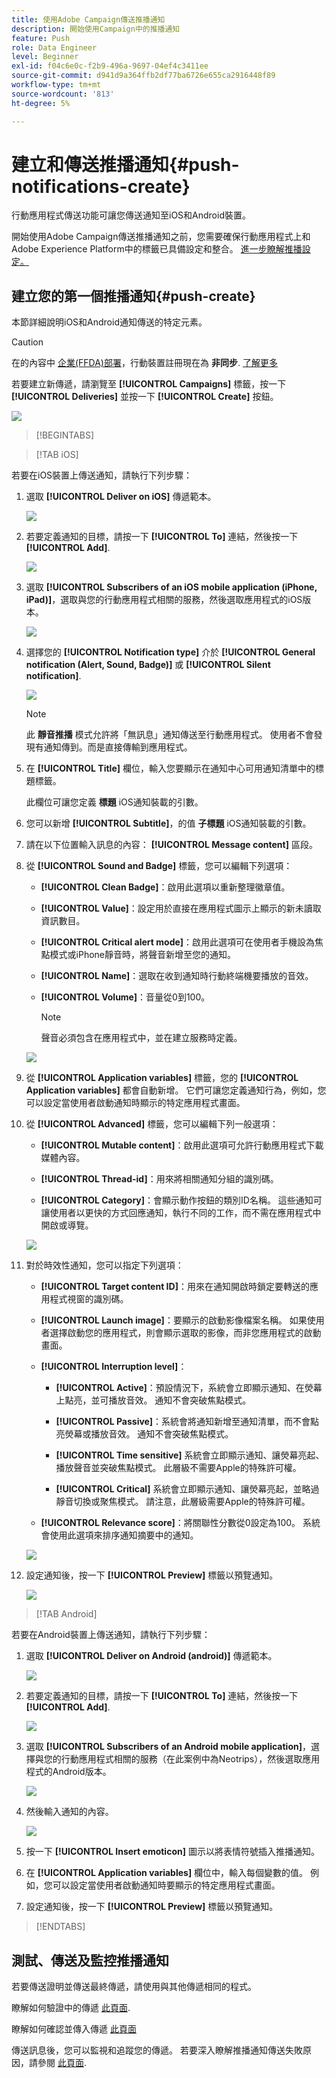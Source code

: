 ```yaml
---
title: 使用Adobe Campaign傳送推播通知
description: 開始使用Campaign中的推播通知
feature: Push
role: Data Engineer
level: Beginner
exl-id: f04c6e0c-f2b9-496a-9697-04ef4c3411ee
source-git-commit: d941d9a364ffb2df77ba6726e655ca2916448f89
workflow-type: tm+mt
source-wordcount: '813'
ht-degree: 5%

---
```


# 建立和傳送推播通知{#push-notifications-create}

行動應用程式傳送功能可讓您傳送通知至iOS和Android裝置。

開始使用Adobe Campaign傳送推播通知之前，您需要確保行動應用程式上和Adobe Experience Platform中的標籤已具備設定和整合。 [進一步瞭解推播設定。](push-settings.md)

## 建立您的第一個推播通知{#push-create}

本節詳細說明iOS和Android通知傳送的特定元素。

>[!CAUTION]
>
>在的內容中 [企業(FFDA)部署](../architecture/enterprise-deployment.md)，行動裝置註冊現在為 **非同步**. [了解更多](../architecture/staging.md)

若要建立新傳遞，請瀏覽至 **[!UICONTROL Campaigns]** 標籤，按一下 **[!UICONTROL Deliveries]** 並按一下 **[!UICONTROL Create]** 按鈕。

![](assets/delivery_step_1.png)

>[!BEGINTABS]

>[!TAB iOS]

若要在iOS裝置上傳送通知，請執行下列步驟：

1. 選取 **[!UICONTROL Deliver on iOS]** 傳遞範本。

   ![](assets/push_ios_1.png)

1. 若要定義通知的目標，請按一下 **[!UICONTROL To]** 連結，然後按一下 **[!UICONTROL Add]**.

   ![](assets/push_ios_2.png)

1. 選取 **[!UICONTROL Subscribers of an iOS mobile application (iPhone, iPad)]**，選取與您的行動應用程式相關的服務，然後選取應用程式的iOS版本。

   ![](assets/push_ios_3.png)

1. 選擇您的 **[!UICONTROL Notification type]** 介於 **[!UICONTROL General notification (Alert, Sound, Badge)]** 或 **[!UICONTROL Silent notification]**.

   ![](assets/push_ios_4.png)

   >[!NOTE]
   >
   >此 **靜音推播** 模式允許將「無訊息」通知傳送至行動應用程式。 使用者不會發現有通知傳到。而是直接傳輸到應用程式。

1. 在 **[!UICONTROL Title]** 欄位，輸入您要顯示在通知中心可用通知清單中的標題標籤。

   此欄位可讓您定義 **標題** iOS通知裝載的引數。

1. 您可以新增 **[!UICONTROL Subtitle]**，的值 **子標題** iOS通知裝載的引數。

1. 請在以下位置輸入訊息的內容： **[!UICONTROL Message content]** 區段。

1. 從 **[!UICONTROL Sound and Badge]** 標籤，您可以編輯下列選項：

   * **[!UICONTROL Clean Badge]**：啟用此選項以重新整理徽章值。

   * **[!UICONTROL Value]**：設定用於直接在應用程式圖示上顯示的新未讀取資訊數目。

   * **[!UICONTROL Critical alert mode]**：啟用此選項可在使用者手機設為焦點模式或iPhone靜音時，將聲音新增至您的通知。

   * **[!UICONTROL Name]**：選取在收到通知時行動終端機要播放的音效。

   * **[!UICONTROL Volume]**：音量從0到100。

     >[!NOTE]
     > 
     >聲音必須包含在應用程式中，並在建立服務時定義。
     >

   ![](assets/push_ios_5.png)

1. 從 **[!UICONTROL Application variables]** 標籤，您的 **[!UICONTROL Application variables]** 都會自動新增。 它們可讓您定義通知行為，例如，您可以設定當使用者啟動通知時顯示的特定應用程式畫面。

1. 從 **[!UICONTROL Advanced]** 標籤，您可以編輯下列一般選項：

   * **[!UICONTROL Mutable content]**：啟用此選項可允許行動應用程式下載媒體內容。

   * **[!UICONTROL Thread-id]**：用來將相關通知分組的識別碼。

   * **[!UICONTROL Category]**：會顯示動作按鈕的類別ID名稱。 這些通知可讓使用者以更快的方式回應通知，執行不同的工作，而不需在應用程式中開啟或導覽。

   ![](assets/push_ios_6.png)

1. 對於時效性通知，您可以指定下列選項：

   * **[!UICONTROL Target content ID]**：用來在通知開啟時鎖定要轉送的應用程式視窗的識別碼。

   * **[!UICONTROL Launch image]**：要顯示的啟動影像檔案名稱。 如果使用者選擇啟動您的應用程式，則會顯示選取的影像，而非您應用程式的啟動畫面。

   * **[!UICONTROL Interruption level]**：

      * **[!UICONTROL Active]**：預設情況下，系統會立即顯示通知、在熒幕上點亮，並可播放音效。 通知不會突破焦點模式。

      * **[!UICONTROL Passive]**：系統會將通知新增至通知清單，而不會點亮熒幕或播放音效。 通知不會突破焦點模式。

      * **[!UICONTROL Time sensitive]** 系統會立即顯示通知、讓熒幕亮起、播放聲音並突破焦點模式。 此層級不需要Apple的特殊許可權。

      * **[!UICONTROL Critical]** 系統會立即顯示通知、讓熒幕亮起，並略過靜音切換或聚焦模式。 請注意，此層級需要Apple的特殊許可權。

   * **[!UICONTROL Relevance score]**：將關聯性分數從0設定為100。 系統會使用此選項來排序通知摘要中的通知。

   ![](assets/push_ios_7.png)

1. 設定通知後，按一下 **[!UICONTROL Preview]** 標籤以預覽通知。

   ![](assets/push-ios-preview.png)


>[!TAB Android]

若要在Android裝置上傳送通知，請執行下列步驟：

1. 選取 **[!UICONTROL Deliver on Android (android)]** 傳遞範本。

   ![](assets/push-template-android.png)

1. 若要定義通知的目標，請按一下 **[!UICONTROL To]** 連結，然後按一下 **[!UICONTROL Add]**.

   ![](assets/push-android-select-target.png)

1. 選取 **[!UICONTROL Subscribers of an Android mobile application]**，選擇與您的行動應用程式相關的服務（在此案例中為Neotrips），然後選取應用程式的Android版本。

   ![](assets/push-android-subscribers.png)

1. 然後輸入通知的內容。

   ![](assets/push-android-content.png)

1. 按一下 **[!UICONTROL Insert emoticon]** 圖示以將表情符號插入推播通知。

1. 在 **[!UICONTROL Application variables]** 欄位中，輸入每個變數的值。 例如，您可以設定當使用者啟動通知時要顯示的特定應用程式畫面。

1. 設定通知後，按一下 **[!UICONTROL Preview]** 標籤以預覽通知。

   <!--![](assets/push-android-preview.png)-->

>[!ENDTABS]

## 測試、傳送及監控推播通知

若要傳送證明並傳送最終傳遞，請使用與其他傳遞相同的程式。

瞭解如何驗證中的傳遞 [此頁面](preview-and-proof.md).

瞭解如何確認並傳入傳遞 [此頁面](send.md)

傳送訊息後，您可以監視和追蹤您的傳遞。 若要深入瞭解推播通知傳送失敗原因，請參閱 [此頁面](delivery-failures.md#push-error-types).

